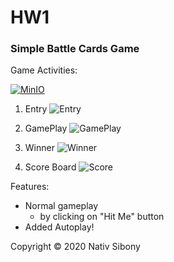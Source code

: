 # HW1
 
### Simple Battle Cards Game
 
Game Activities:

[![MinIO](https://raw.githubusercontent.com/minio/minio/master/.github/logo.svg?sanitize=true)](https://min.io)


1. Entry
![Entry](https://ibb.co/k4KNDdq)

2. GamePlay
![GamePlay](https://imgur.com/KrhsSMJ)

3. Winner
![Winner](https://imgur.com/vj8h92N)

4. Score Board
![Score](https://imgur.com/soqxowR)


Features:

* Normal gameplay 
  * by clicking on "Hit Me" button
* Added Autoplay!

Copyright © 2020 Nativ Sibony
